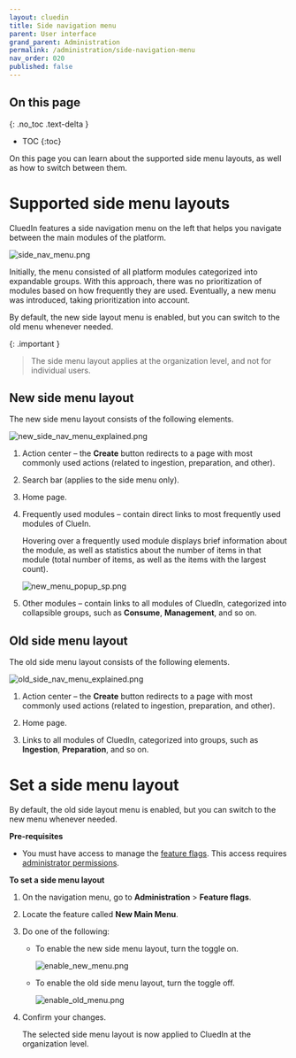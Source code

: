 ```yaml
---
layout: cluedin
title: Side navigation menu
parent: User interface
grand_parent: Administration
permalink: /administration/side-navigation-menu
nav_order: 020
published: false
---
```

## On this page
{: .no_toc .text-delta }
- TOC
{:toc}

On this page you can learn about the supported side menu layouts, as well as how to switch between them.

# Supported side menu layouts

CluedIn features a side navigation menu on the left that helps you navigate between the main modules of the platform.

![side_nav_menu.png](../../assets/images/administration/side-navigation-menu/side_nav_menu.png)

Initially, the menu consisted of all platform modules categorized into expandable groups. With this approach, there was no prioritization of modules based on how frequently they are used. Eventually, a new menu was introduced, taking prioritization into account.

By default, the new side layout menu is enabled, but you can switch to the old menu whenever needed.

{: .important }
> The side menu layout applies at the organization level, and not for individual users.

## New side menu layout

The new side menu layout consists of the following elements.

![new_side_nav_menu_explained.png](../../assets/images/administration/side-navigation-menu/new_side_nav_menu_explained.png)

1. Action center – the **Create** button redirects to a page with most commonly used actions (related to ingestion, preparation, and other).

1. Search bar (applies to the side menu only).

1. Home page.

1. Frequently used modules – contain direct links to most frequently used modules of ClueIn.

    Hovering over a frequently used module displays brief information about the module, as well as statistics about the number of items in that module (total number of items, as well as the items with the largest count).

    ![new_menu_popup_sp.png](../../assets/images/administration/side-navigation-menu/new_menu_popup_sp.png)

1. Other modules – contain links to all modules of CluedIn, categorized into collapsible groups, such as **Consume**, **Management**, and so on.

## Old side menu layout

The old side menu layout consists of the following elements.

![old_side_nav_menu_explained.png](../../assets/images/administration/side-navigation-menu/old_side_nav_menu_explained.png)

1. Action center – the **Create** button redirects to a page with most commonly used actions (related to ingestion, preparation, and other).

1. Home page.

3. Links to all modules of CluedIn, categorized into groups, such as **Ingestion**, **Preparation**, and so on.

# Set a side menu layout

By default, the old side layout menu is enabled, but you can switch to the new menu whenever needed.

**Pre-requisites**

- You must have access to manage the [feature flags](/administration/feature-flags). This access requires [administrator permissions](/administration/roles/claims#admin).

**To set a side menu layout**

1. On the navigation menu, go to **Administration** > **Feature flags**.

1. Locate the feature called **New Main Menu**.

1. Do one of the following:

    - To enable the new side menu layout, turn the toggle on.

        ![enable_new_menu.png](../../assets/images/administration/side-navigation-menu/enable_new_menu.png)

    - To enable the old side menu layout, turn the toggle off.

        ![enable_old_menu.png](../../assets/images/administration/side-navigation-menu/enable_old_menu.png)

1. Confirm your changes.

    The selected side menu layout is now applied to CluedIn at the organization level.